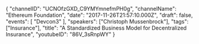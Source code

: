 {
    "channelID": "UCNOfzGXD_C9YMYmnefmPH0g",
    "channelName": "Ethereum Foundation",
    "date": "2017-11-26T21:57:10.000Z",
    "draft": false,
    "events": [
        "Devcon3"
    ],
    "speakers": ["Christoph Mussenbrock"],
    "tags": ["Insurance"],
    "title": "A Standardized Business Model for Decentralized Insurance",
    "youtubeID": "86V_3sRnpWY"
}
